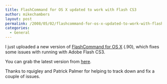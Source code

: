 ```yaml
---
title: FlashCommand for OS X updated to work with Flash CS3
author: mikechambers
layout: post
permalink: /2008/05/02/flashcommand-for-os-x-updated-to-work-with-flash-cs3/
categories:
  - General
---
```



I just uploaded a new version of [FlashCommand for OS X][1] (.90), which fixes some issues with running with Adobe Flash CS3.

You can grab the latest version from [here][2].

Thanks to rquigley and Patrick Palmer for helping to track down and fix a couple of issues.

 [1]: http://code.google.com/p/flashcommand/
 [2]: http://code.google.com/p/flashcommand/downloads/list